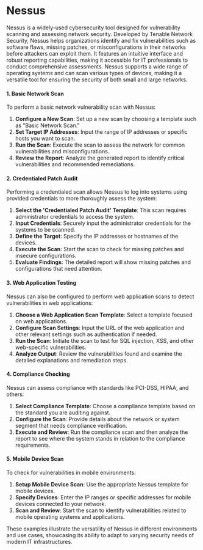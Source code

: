 # Nessus

Nessus is a widely-used cybersecurity tool designed for vulnerability scanning and assessing network security. Developed by Tenable Network Security, Nessus helps organizations identify and fix vulnerabilities such as software flaws, missing patches, or misconfigurations in their networks before attackers can exploit them. It features an intuitive interface and robust reporting capabilities, making it accessible for IT professionals to conduct comprehensive assessments. Nessus supports a wide range of operating systems and can scan various types of devices, making it a versatile tool for ensuring the security of both small and large networks.

#### 1. Basic Network Scan

To perform a basic network vulnerability scan with Nessus:

1. **Configure a New Scan**: Set up a new scan by choosing a template such as "Basic Network Scan."
2. **Set Target IP Addresses**: Input the range of IP addresses or specific hosts you want to scan.
3. **Run the Scan**: Execute the scan to assess the network for common vulnerabilities and misconfigurations.
4. **Review the Report**: Analyze the generated report to identify critical vulnerabilities and recommended remediations.

#### 2. Credentialed Patch Audit

Performing a credentialed scan allows Nessus to log into systems using provided credentials to more thoroughly assess the system:

1. **Select the 'Credentialed Patch Audit' Template**: This scan requires administrator credentials to access the system.
2. **Input Credentials**: Securely input the administrator credentials for the systems to be scanned.
3. **Define the Target**: Specify the IP addresses or hostnames of the devices.
4. **Execute the Scan**: Start the scan to check for missing patches and insecure configurations.
5. **Evaluate Findings**: The detailed report will show missing patches and configurations that need attention.

#### 3. Web Application Testing

Nessus can also be configured to perform web application scans to detect vulnerabilities in web applications:

1. **Choose a Web Application Scan Template**: Select a template focused on web applications.
2. **Configure Scan Settings**: Input the URL of the web application and other relevant settings such as authentication if needed.
3. **Run the Scan**: Initiate the scan to test for SQL injection, XSS, and other web-specific vulnerabilities.
4. **Analyze Output**: Review the vulnerabilities found and examine the detailed explanations and remediation steps.

#### 4. Compliance Checking

Nessus can assess compliance with standards like PCI-DSS, HIPAA, and others:

1. **Select Compliance Template**: Choose a compliance template based on the standard you are auditing against.
2. **Configure the Scan**: Provide details about the network or system segment that needs compliance verification.
3. **Execute and Review**: Run the compliance scan and then analyze the report to see where the system stands in relation to the compliance requirements.

#### 5. Mobile Device Scan

To check for vulnerabilities in mobile environments:

1. **Setup Mobile Device Scan**: Use the appropriate Nessus template for mobile devices.
2. **Specify Devices**: Enter the IP ranges or specific addresses for mobile devices connected to your network.
3. **Scan and Review**: Start the scan to identify vulnerabilities related to mobile operating systems and applications.

These examples illustrate the versatility of Nessus in different environments and use cases, showcasing its ability to adapt to varying security needs of modern IT infrastructures.
